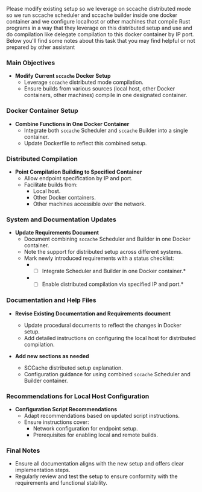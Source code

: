 Please modify existing setup so we leverage on sccache distributed mode so we run sccache scheduler and sccache builder inside one docker container and we configure localhost or other machines that compile Rust programs in a way that they leverage on this distributed setup and use and do compilation like delegate compilation to this docker container by IP port. Below you'll find some notes about this task that you may find helpful or not prepared by other assistant


### Main Objectives
- **Modify Current `sccache` Docker Setup**
  - Leverage `sccache` distributed mode compilation.
  - Ensure builds from various sources (local host, other Docker containers, other machines) compile in one designated container.

### Docker Container Setup
- **Combine Functions in One Docker Container**
  - Integrate both `sccache` Scheduler and `sccache` Builder into a single container.
  - Update Dockerfile to reflect this combined setup.

### Distributed Compilation
- **Point Compilation Building to Specified Container**
  - Allow endpoint specification by IP and port.
  - Facilitate builds from:
    - Local host.
    - Other Docker containers.
    - Other machines accessible over the network.

### System and Documentation Updates
- **Update Requirements Document**
  - Document combining `sccache` Scheduler and Builder in one Docker container.
  - Note the support for distributed setup across different systems.
  - Mark newly introduced requirements with a status checklist:
    - *[ ] Integrate Scheduler and Builder in one Docker container.*
    - *[ ] Enable distributed compilation via specified IP and port.*

### Documentation and Help Files
- **Revise Existing Documentation and Requirements document**
  - Update procedural documents to reflect the changes in Docker setup.
  - Add detailed instructions on configuring the local host for distributed compilation.

- **Add new sections as needed**
  - SCCache distributed setup explanation.
  - Configuration guidance for using combined `sccache` Scheduler and Builder container.

### Recommendations for Local Host Configuration
- **Configuration Script Recommendations**
  - Adapt recommendations based on updated script instructions.
  - Ensure instructions cover:
    - Network configuration for endpoint setup.
    - Prerequisites for enabling local and remote builds.

### Final Notes
- Ensure all documentation aligns with the new setup and offers clear implementation steps.
- Regularly review and test the setup to ensure conformity with the requirements and functional stability.
